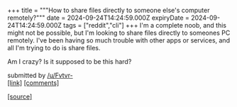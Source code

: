 +++
title = """How to share files directly to someone else's computer remotely?"""
date = 2024-09-24T14:24:59.000Z
expiryDate = 2024-09-24T14:24:59.000Z
tags = ["reddit","cli"]
+++
I'm a complete noob, and this might not be possible, but I'm looking to share files directly to someones PC remotely. I've been having so much trouble with other apps or services, and all I'm trying to do is share files.

Am I crazy? Is it supposed to be this hard?

submitted by [/u/Fvtvr-](https://www.reddit.com/user/Fvtvr-)  
[\[link\]](https://www.reddit.com/r/commandline/comments/1fodrin/how_to_share_files_directly_to_someone_elses/) [\[comments\]](https://www.reddit.com/r/commandline/comments/1fodrin/how_to_share_files_directly_to_someone_elses/)

[[source]](https://www.reddit.com/r/commandline/comments/1fodrin/how_to_share_files_directly_to_someone_elses/)
